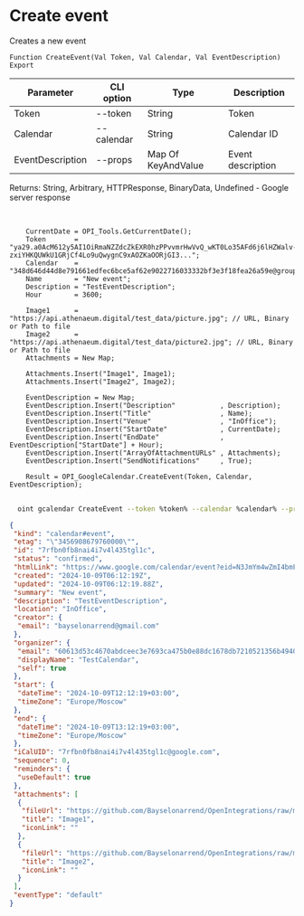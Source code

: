 ﻿---
sidebar_position: 4
---

# Create event
 Creates a new event



`Function CreateEvent(Val Token, Val Calendar, Val EventDescription) Export`

  | Parameter | CLI option | Type | Description |
  |-|-|-|-|
  | Token | --token | String | Token |
  | Calendar | --calendar | String | Calendar ID |
  | EventDescription | --props | Map Of KeyAndValue | Event description |

  
  Returns:  String, Arbitrary, HTTPResponse, BinaryData, Undefined - Google server response

<br/>




```bsl title="Code example"
    CurrentDate = OPI_Tools.GetCurrentDate();
    Token       = "ya29.a0AcM612y5AI1OiRmaNZZdcZkEXR0hzPPvvmrHwVvQ_wKT0Lo35AFd6j6lHZWalv-zxiYHKQUWkU1GRjCf4Lo9uQwygnC9xAOZKaOORjGI3...";
    Calendar    = "348d646d44d8e791661edfec6bce5af62e9022716033332bf3e3f18fea26a59e@group.calendar.google.com";
    Name        = "New event";
    Description = "TestEventDescription";
    Hour        = 3600;

    Image1      = "https://api.athenaeum.digital/test_data/picture.jpg"; // URL, Binary or Path to file
    Image2      = "https://api.athenaeum.digital/test_data/picture2.jpg"; // URL, Binary or Path to file
    Attachments = New Map;

    Attachments.Insert("Image1", Image1);
    Attachments.Insert("Image2", Image2);

    EventDescription = New Map;
    EventDescription.Insert("Description"           , Description);
    EventDescription.Insert("Title"                 , Name);
    EventDescription.Insert("Venue"                 , "InOffice");
    EventDescription.Insert("StartDate"             , CurrentDate);
    EventDescription.Insert("EndDate"               , EventDescription["StartDate"] + Hour);
    EventDescription.Insert("ArrayOfAttachmentURLs" , Attachments);
    EventDescription.Insert("SendNotifications"     , True);

    Result = OPI_GoogleCalendar.CreateEvent(Token, Calendar, EventDescription);
```



```sh title="CLI command example"
    
  oint gcalendar CreateEvent --token %token% --calendar %calendar% --props %props%

```

```json title="Result"
{
 "kind": "calendar#event",
 "etag": "\"3456908679760000\"",
 "id": "7rfbn0fb8nai4i7v4l435tgl1c",
 "status": "confirmed",
 "htmlLink": "https://www.google.com/calendar/event?eid=N3JmYm4wZmI4bmFpNGk3djRsNDM1dGdsMWMgNjA2MTNkNTNjNDY3MGFiZGNlZWMzZTc2OTNjYTQ3NWIwZTg4ZGMxNjc4ZGI3MjEwNTIxMzU2YjQ5NDBhNjE0OEBn",
 "created": "2024-10-09T06:12:19Z",
 "updated": "2024-10-09T06:12:19.88Z",
 "summary": "New event",
 "description": "TestEventDescription",
 "location": "InOffice",
 "creator": {
  "email": "bayselonarrend@gmail.com"
 },
 "organizer": {
  "email": "60613d53c4670abdceec3e7693ca475b0e88dc1678db7210521356b4940a6148@group.calendar.google.com",
  "displayName": "TestCalendar",
  "self": true
 },
 "start": {
  "dateTime": "2024-10-09T12:12:19+03:00",
  "timeZone": "Europe/Moscow"
 },
 "end": {
  "dateTime": "2024-10-09T13:12:19+03:00",
  "timeZone": "Europe/Moscow"
 },
 "iCalUID": "7rfbn0fb8nai4i7v4l435tgl1c@google.com",
 "sequence": 0,
 "reminders": {
  "useDefault": true
 },
 "attachments": [
  {
   "fileUrl": "https://github.com/Bayselonarrend/OpenIntegrations/raw/main/service/test_data/picture.jpg",
   "title": "Image1",
   "iconLink": ""
  },
  {
   "fileUrl": "https://github.com/Bayselonarrend/OpenIntegrations/raw/main/service/test_data/picture2.jpg",
   "title": "Image2",
   "iconLink": ""
  }
 ],
 "eventType": "default"
}
```
